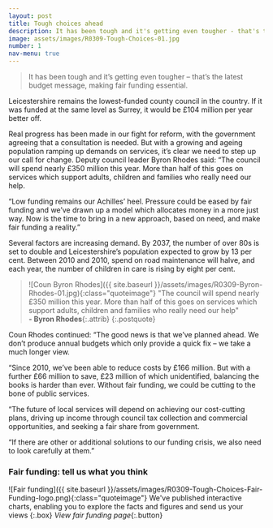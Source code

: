 ```yaml
---
layout: post
title: Tough choices ahead
description: It has been tough and it's getting even tougher - that's the latest budget message
image: assets/images/R0309-Tough-Choices-01.jpg
number: 1
nav-menu: true
---
```


> It has been tough and it’s getting even tougher – that’s the latest budget message, making fair funding essential.

Leicestershire remains the lowest-funded county council in the country. If it was funded at the same level as Surrey, it would be £104 million per year better off.

Real progress has been made in our fight for reform, with the government agreeing that a consultation is needed. But with a growing and ageing population ramping up demands on services, it’s clear we need to step up our call for change.
Deputy council leader Byron Rhodes said: “The council will spend nearly £350 million this year.  More than half of this goes on services which support adults, children and families who really need our help.

“Low funding remains our Achilles’ heel. Pressure could be eased by fair funding and we’ve drawn up a model which allocates money in a more just way. Now is the time to bring in a new approach, based on need, and make fair funding a reality.”

Several factors are increasing demand. By 2037, the number of over 80s is set to double and Leicestershire’s population expected to grow by 13 per cent. Between 2010 and 2010, spend on road maintenance will halve, and each year, the number of children in care is rising by eight per cent.

> ![Coun Byron Rhodes]({{ site.baseurl }}/assets/images/R0309-Byron-Rhodes-01.jpg){:class="quoteimage"} "The council will spend nearly £350 million this year. More than half of this goes on services which support adults, children and families who really need our help"  
**- Byron Rhodes**{:.attrib}
{:.postquote}

Coun Rhodes continued:  “The good news is that we’ve planned ahead. We don’t produce annual budgets which only provide a quick fix – we take a much longer view.

“Since 2010, we’ve been able to reduce costs by £166 million.  But with a further £66 million to save, £23 million of which unidentified, balancing the books is harder than ever. Without fair funding, we could be cutting to the bone of public services.  

“The future of local services will depend on achieving our cost-cutting plans, driving up income through council tax collection and commercial opportunities, and seeking a fair share from government.

“If there are other or additional solutions to our funding crisis, we also need to look carefully at them.”

### Fair funding: tell us what you think
![Fair funding]({{ site.baseurl }}/assets/images/R0309-Tough-Choices-Fair-Funding-logo.png){:class="quoteimage"}
We've published interactive charts, enabling you to explore the facts and figures and send us your views
{:.box}
*View fair funding page*{:.button}

